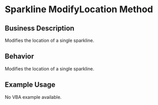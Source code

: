 # Sparkline ModifyLocation Method

## Business Description
Modifies the location of a single sparkline.

## Behavior
Modifies the location of a single sparkline.

## Example Usage
No VBA example available.